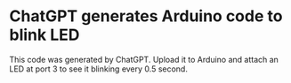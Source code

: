 # ChatGPT generates Arduino code to blink LED
This code was generated by ChatGPT. Upload it to Arduino and attach an LED at port 3 to see it blinking every 0.5 second.
